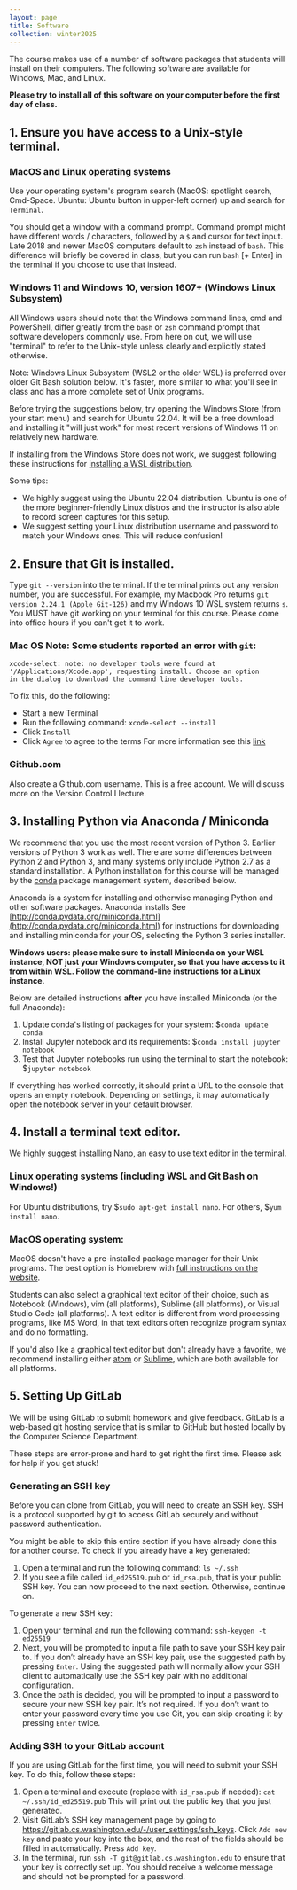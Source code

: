 ```yaml
---
layout: page
title: Software
collection: winter2025
---
```


The course makes use of a number of software packages that students will install on their computers.
The following software are available for Windows, Mac, and Linux.

**Please try to install all of this software on your computer before the first day of class.**

## 1. Ensure you have access to a Unix-style terminal.

### MacOS and Linux operating systems

Use your operating system's program search (MacOS: spotlight search, Cmd-Space. Ubuntu: Ubuntu button in upper-left corner) up and search for `Terminal`.

You should get a window with a command prompt. Command prompt might have different words / characters, followed by a `$` and cursor for text input. Late 2018 and newer MacOS computers default to `zsh` instead of `bash`. This difference will briefly be covered in class, but you can run `bash` [+ Enter] in the terminal if you choose to use that instead.

### Windows 11 and Windows 10, version 1607+ (Windows Linux Subsystem)

All Windows users should note that the Windows command lines, cmd and PowerShell, differ greatly from the ``bash`` or ``zsh`` command prompt that software developers commonly use. From here on out, we will use "terminal" to refer to the Unix-style unless clearly and explicitly stated otherwise.

Note: Windows Linux Subsystem (WSL2 or the older WSL) is preferred over older Git Bash solution below. It's faster, more similar to what you'll see in class and has a more complete set of Unix programs.

Before trying the suggestions below, try opening the Windows Store (from your start menu) and search for Ubuntu 22.04.  It will be a free download and installing it "will just work" for most recent versions of Windows 11 on relatively new hardware. 

If installing from the Windows Store does not work, we suggest following these instructions for [installing a WSL distribution](https://learn.microsoft.com/en-us/windows/wsl/install).

Some tips:
* We highly suggest using the Ubuntu 22.04 distribution. Ubuntu is one of the more beginner-friendly Linux distros and the instructor is also able to record screen captures for this setup.
* We suggest setting your Linux distribution username and password to match your Windows ones. This will reduce confusion!

## 2. Ensure that Git is installed.

Type `git --version` into the terminal. If the terminal prints out any version number, you are successful. For example, my Macbook Pro returns `git version 2.24.1 (Apple Git-126)` and my Windows 10 WSL system returns `s`. You MUST have git working on your terminal for this course. Please come into office hours if you can't get it to work.

### Mac OS Note: Some students reported an error with ``git``:
```
xcode-select: note: no developer tools were found at
'/Applications/Xcode.app', requesting install. Choose an option
in the dialog to download the command line developer tools.
```
To fix this, do the following:

* Start a new Terminal
* Run the following command: ``xcode-select --install``
* Click ``Install``
* Click ``Agree`` to agree to the terms
For more information see this [link](http://mac-how-to.wonderhowto.com/how-to/install-command-line-developer-tools-without-xcode-0168115/)

### Github.com

Also create a Github.com username. This is a free account. We will discuss more on the Version Control I lecture.

## 3. Installing Python via Anaconda / Miniconda
We recommend that you use the most recent version of Python 3.  Earlier versions of Python 3 work as well.  There are some differences between Python 2 and Python 3, and many systems only include Python 2.7 as a standard installation.  A Python installation for this course will be managed by the [conda](https://conda.io/docs/) package management system, described below.

Anaconda is a system for installing and otherwise managing Python and other software packages. Anaconda installs  See [http://conda.pydata.org/miniconda.html](http://conda.pydata.org/miniconda.html) for instructions for downloading and installing miniconda for your OS, selecting the Python 3 series installer.

**Windows users: please make sure to install Miniconda on your WSL instance, NOT just your Windows computer, so that you have access to it from within WSL. Follow the command-line instructions for a Linux instance.**

Below are detailed instructions **after** you have installed Miniconda (or the full Anaconda):
1. Update conda's listing of packages for your system: $``conda update conda``
2. Install Jupyter notebook and its requirements: $``conda install jupyter notebook``
3. Test that Jupyter notebooks run using the terminal to start the notebook: $``jupyter notebook``

If everything has worked correctly, it should print a URL to the console that opens an empty notebook. Depending on settings, it may automatically open the notebook server in your default browser.

## 4. Install a terminal text editor.
We highly suggest installing Nano, an easy to use text editor in the terminal.

### Linux operating systems (including WSL and Git Bash on Windows!)
For Ubuntu distributions, try $`sudo apt-get install nano`. For others, $`yum install nano`.

### MacOS operating system:
MacOS doesn't have a pre-installed package manager for their Unix programs. The best option is Homebrew with [full instructions on the website](https://brew.sh/).

Students can also select a graphical text editor of their choice, such as Notebook (Windows), vim (all platforms), Sublime (all platforms), or Visual Studio Code (all platforms). A text editor is different from word processing programs, like MS Word, in that text editors often recognize program syntax and do no formatting.

If you'd also like a graphical text editor but don't already have a favorite, we recommend installing either [atom](http://atom.io/) or [Sublime](http://www.sublimetext.com/), which are both available for all platforms.

## 5. Setting Up GitLab 
We will be using GitLab to submit homework and give feedback. GitLab is a web-based git hosting service that is similar to GitHub but hosted locally by the Computer Science Department. 

These steps are error-prone and hard to get right the first time. Please ask for help if you get stuck!

### Generating an SSH key 
Before you can clone from GitLab, you will need to create an SSH key. SSH is a protocol supported by git to access GitLab securely and without password authentication.

You might be able to skip this entire section if you have already done this for another course. To check if you already have a key generated:

1. Open a terminal and run the following command: ``ls ~/.ssh``
1. If you see a file called `id_ed25519.pub` or `id_rsa.pub`, that is your public SSH key. You can now proceed to the next section. Otherwise, continue on.

To generate a new SSH key:

1. Open your terminal and run the following command: ``ssh-keygen -t ed25519``
1. Next, you will be prompted to input a file path to save your SSH key pair to. If you don’t already have an SSH key pair, use the suggested path by pressing ``Enter``. Using the suggested path will normally allow your SSH client to automatically use the SSH key pair with no additional configuration.
1. Once the path is decided, you will be prompted to input a password to secure your new SSH key pair. It’s not required. If you don’t want to enter your password every time you use Git, you can skip creating it by pressing ``Enter`` twice.

### Adding SSH to your GitLab account
If you are using GitLab for the first time, you will need to submit your SSH key. To do this, follow these steps: 

1. Open a terminal and execute (replace with `id_rsa.pub` if needed): ``cat ~/.ssh/id_ed25519.pub``
   This will print out the public key that you just generated.
1. Visit GitLab’s SSH key management page by going to https://gitlab.cs.washington.edu/-/user_settings/ssh_keys. Click ``Add new key`` and paste your key into the box, and the rest of the fields should be filled in automatically. Press ``Add key``.
1. In the terminal, run ``ssh -T git@gitlab.cs.washington.edu`` to ensure that your key is correctly set up. You should receive a welcome message and should not be prompted for a password.
